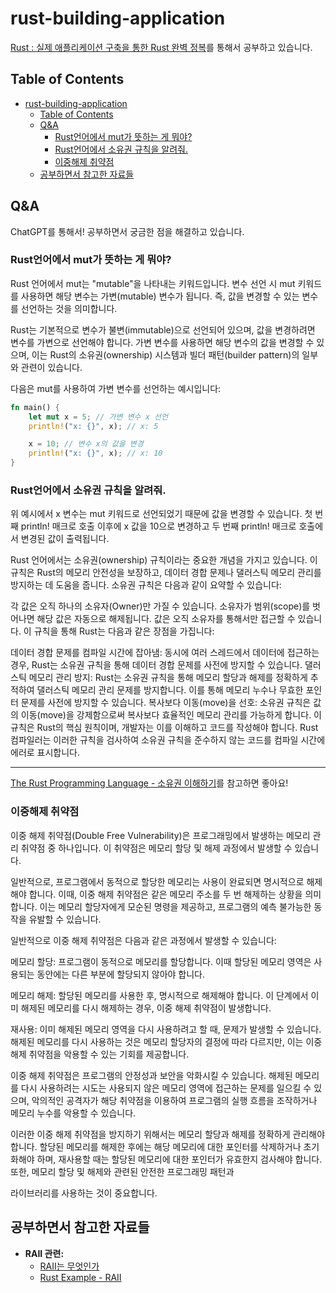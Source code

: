 # rust-building-application
[Rust : 실제 애플리케이션 구축을 통한 Rust 완벽 정복](https://kmooc.udemy.com/course/rust-building-application)를 통해서 공부하고 있습니다.

## Table of Contents
- [rust-building-application](#rust-building-application)
  - [Table of Contents](#table-of-contents)
  - [Q\&A](#qa)
    - [Rust언어에서 mut가 뜻하는 게 뭐야?](#rust언어에서-mut가-뜻하는-게-뭐야)
    - [Rust언어에서 소유권 규칙을 알려줘.](#rust언어에서-소유권-규칙을-알려줘)
    - [이중해제 취약점](#이중해제-취약점)
  - [공부하면서 참고한 자료들](#공부하면서-참고한-자료들)

## Q&A
ChatGPT를 통해서! 공부하면서 궁금한 점을 해결하고 있습니다.

### Rust언어에서 mut가 뜻하는 게 뭐야?
Rust 언어에서 mut는 "mutable"을 나타내는 키워드입니다. 변수 선언 시 mut 키워드를 사용하면 해당 변수는 가변(mutable) 변수가 됩니다. 즉, 값을 변경할 수 있는 변수를 선언하는 것을 의미합니다.

Rust는 기본적으로 변수가 불변(immutable)으로 선언되어 있으며, 값을 변경하려면 변수를 가변으로 선언해야 합니다. 가변 변수를 사용하면 해당 변수의 값을 변경할 수 있으며, 이는 Rust의 소유권(ownership) 시스템과 빌더 패턴(builder pattern)의 일부와 관련이 있습니다.

다음은 mut를 사용하여 가변 변수를 선언하는 예시입니다:
```rust
fn main() {
    let mut x = 5; // 가변 변수 x 선언
    println!("x: {}", x); // x: 5

    x = 10; // 변수 x의 값을 변경
    println!("x: {}", x); // x: 10
}
```

### Rust언어에서 소유권 규칙을 알려줘.
위 예시에서 x 변수는 mut 키워드로 선언되었기 때문에 값을 변경할 수 있습니다. 첫 번째 println! 매크로 호출 이후에 x 값을 10으로 변경하고 두 번째 println! 매크로 호출에서 변경된 값이 출력됩니다.

Rust 언어에서는 소유권(ownership) 규칙이라는 중요한 개념을 가지고 있습니다. 이 규칙은 Rust의 메모리 안전성을 보장하고, 데이터 경합 문제나 댈러스틱 메모리 관리를 방지하는 데 도움을 줍니다. 소유권 규칙은 다음과 같이 요약할 수 있습니다:

각 값은 오직 하나의 소유자(Owner)만 가질 수 있습니다.
소유자가 범위(scope)를 벗어나면 해당 값은 자동으로 해제됩니다.
값은 오직 소유자를 통해서만 접근할 수 있습니다.
이 규칙을 통해 Rust는 다음과 같은 장점을 가집니다:

데이터 경합 문제를 컴파일 시간에 잡아냄: 동시에 여러 스레드에서 데이터에 접근하는 경우, Rust는 소유권 규칙을 통해 데이터 경합 문제를 사전에 방지할 수 있습니다.
댈러스틱 메모리 관리 방지: Rust는 소유권 규칙을 통해 메모리 할당과 해제를 정확하게 추적하여 댈러스틱 메모리 관리 문제를 방지합니다. 이를 통해 메모리 누수나 무효한 포인터 문제를 사전에 방지할 수 있습니다.
복사보다 이동(move)을 선호: 소유권 규칙은 값의 이동(move)을 강제함으로써 복사보다 효율적인 메모리 관리를 가능하게 합니다.
이 규칙은 Rust의 핵심 원칙이며, 개발자는 이를 이해하고 코드를 작성해야 합니다. Rust 컴파일러는 이러한 규칙을 검사하여 소유권 규칙을 준수하지 않는 코드를 컴파일 시간에 에러로 표시합니다.

---

[The Rust Programming Language - 소유권 이해하기](https://rinthel.github.io/rust-lang-book-ko/ch04-00-understanding-ownership.html)를 참고하면 좋아요!

### 이중해제 취약점

이중 해제 취약점(Double Free Vulnerability)은 프로그래밍에서 발생하는 메모리 관리 취약점 중 하나입니다. 이 취약점은 메모리 할당 및 해제 과정에서 발생할 수 있습니다.

일반적으로, 프로그램에서 동적으로 할당한 메모리는 사용이 완료되면 명시적으로 해제해야 합니다. 이때, 이중 해제 취약점은 같은 메모리 주소를 두 번 해제하는 상황을 의미합니다. 이는 메모리 할당자에게 모순된 명령을 제공하고, 프로그램의 예측 불가능한 동작을 유발할 수 있습니다.

일반적으로 이중 해제 취약점은 다음과 같은 과정에서 발생할 수 있습니다:

메모리 할당: 프로그램이 동적으로 메모리를 할당합니다. 이때 할당된 메모리 영역은 사용되는 동안에는 다른 부분에 할당되지 않아야 합니다.

메모리 해제: 할당된 메모리를 사용한 후, 명시적으로 해제해야 합니다. 이 단계에서 이미 해제된 메모리를 다시 해제하는 경우, 이중 해제 취약점이 발생합니다.

재사용: 이미 해제된 메모리 영역을 다시 사용하려고 할 때, 문제가 발생할 수 있습니다. 해제된 메모리를 다시 사용하는 것은 메모리 할당자의 결정에 따라 다르지만, 이는 이중 해제 취약점을 악용할 수 있는 기회를 제공합니다.

이중 해제 취약점은 프로그램의 안정성과 보안을 악화시킬 수 있습니다. 해제된 메모리를 다시 사용하려는 시도는 사용되지 않은 메모리 영역에 접근하는 문제를 일으킬 수 있으며, 악의적인 공격자가 해당 취약점을 이용하여 프로그램의 실행 흐름을 조작하거나 메모리 누수를 악용할 수 있습니다.

이러한 이중 해제 취약점을 방지하기 위해서는 메모리 할당과 해제를 정확하게 관리해야 합니다. 할당된 메모리를 해제한 후에는 해당 메모리에 대한 포인터를 삭제하거나 초기화해야 하며, 재사용할 때는 할당된 메모리에 대한 포인터가 유효한지 검사해야 합니다. 또한, 메모리 할당 및 해제와 관련된 안전한 프로그래밍 패턴과

라이브러리를 사용하는 것이 중요합니다.

## 공부하면서 참고한 자료들
- **RAII 관련:**
  - [RAII는 무엇인가](https://blog.seulgi.kim/2014/01/raii.html)
  - [Rust Example - RAII](https://doc.rust-lang.org/rust-by-example/scope/raii.html)
